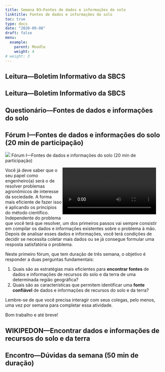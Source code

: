 ```yaml
---
title: Semana 03—Fontes de dados e informações do solo
linktitle: Fontes de dados e informações do solo
toc: true
type: docs
date: "2020-09-08"
draft: false
menu:
  example:
    parent: Moodle
    weight: 4
# weight: 3
---
```


## Leitura—Boletim Informativo da SBCS

## Leitura—Boletim Informativo da SBCS

## Questionário—Fontes de dados e informações do solo

## Fórum I—Fontes de dados e informações do solo (20 min de participação)

<!-- Rótulo -->

<!-- Texto do rótulo -->

<img src="https://moodle.utfpr.edu.br/theme/image.php/classic/forum/1586623256/icon"> Fórum I—Fontes de dados e informações do solo (20 min de participação)

<video width="300" style="float: right; margin: 0 20px 5px 0;" controls>
<source src="https://cloud.utfpr.edu.br/index.php/s/UIlbZUJOyEUCLCK/download" type="video/mp4">
</video>

Você já deve saber que o seu papel como engenheiro(a) será o de resolver problemas agronômicos de interesse da sociedade. A forma mais eficiente de fazer isso é aplicando os princípios do método científico. Independente do problema que você terá que resolver, um dos primeiros passos vai sempre consistir em compilar os dados e informações existentes sobre o problema à mão. Depois de analisar esses dados e informações, você terá condições de decidir se necessita coletar mais dados ou se já consegue formular uma resposta satisfatória o problema.

Neste primeiro fórum, que tem duração de três semana, o objetivo é responder a duas perguntas fundamentais:

1. Quais são as estratégias mais eficientes para __encontrar fontes__ de dados e informações de recursos do solo e da terra de uma determinada região geográfica?
2. Quais são as características que permitem identificar uma __fonte confiável__ de dados e informações de recursos do solo e da terra?

Lembre-se de que você precisa interagir com seus colegas, pelo menos, uma vez por semana para completar essa atividade.

Bom trabalho e até breve!

## WIKIPEDON—Encontrar dados e informações de recursos do solo e da terra

## Encontro—Dúvidas da semana (50 min de duração)